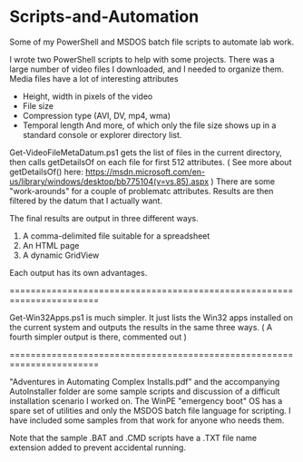 # Scripts-and-Automation
Some of my PowerShell and MSDOS batch file scripts to automate lab work.

I wrote two PowerShell scripts to help with some projects.
There was a large number of video files I downloaded, and I needed to organize them.
Media files have a lot of interesting attributes
- Height, width in pixels of the video
- File size
- Compression type (AVI, DV, mp4, wma)
- Temporal length
And more, of which only the file size shows up in a standard console or explorer directory
list.

Get-VideoFileMetaDatum.ps1 gets the list of files in the current directory, then
calls getDetailsOf on each file for first 512 attributes.
( See more about getDetailsOf() here: 
https://msdn.microsoft.com/en-us/library/windows/desktop/bb775104(v=vs.85).aspx )
There are some "work-arounds" for a couple of problematc attributes.
Results are then filtered by the datum that I actually want.

The final results are output in three different ways.
1) A comma-delimited file suitable for a spreadsheet
2) An HTML page
3) A dynamic GridView

Each output has its own advantages. 

=======================================================================

Get-Win32Apps.ps1 is much simpler. 
It just lists the Win32 apps installed on the current system and outputs the results
in the same three ways.
( A fourth simpler output is there, commented out )

=======================================================================

"Adventures in Automating Complex Installs.pdf" and the accompanying AutoInstaller
folder are some sample scripts and discussion of a difficult installation 
scenario I worked on. The WinPE "emergency boot" OS has a spare set of utilities
and only the MSDOS batch file language for scripting. I have included some samples
from that work for anyone who needs them. 

Note that the sample .BAT and .CMD scripts have a .TXT file name extension added 
to prevent accidental running.

